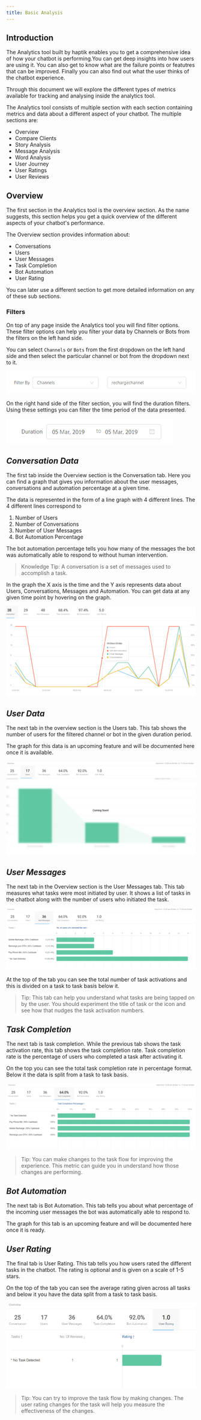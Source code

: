 ```yaml
---
title: Basic Analysis
---
```


## Introduction
The Analytics tool built by haptik enables you to get a comprehensive idea of how your chatbot is performing.You can get deep insights into how users are using it. You can also get to know what are the failure points or featutres that can be improved. Finally you can also find out what the user thinks of the chatbot experience.

Through this document we will explore the different types of metrics available for tracking and analysing inside the analytics tool.

The Analytics tool consists of multiple section with each section containing metrics and data about a different aspect of your chatbot. The multiple sections are:

* Overview
* Compare Clients
* Story Analysis
* Message Analysis
* Word Analysis
* User Journey
* User Ratings
* User Reviews

## Overview
The first section in the Analytics tool is the overview section. As the name suggests, this section helps you get a quick overview of the different aspects of your chatbot's performance. 

The Overview section provides information about:
* Conversations
* Users
* User Messages
* Task Completion
* Bot Automation
* User Rating

You can later use a different section to get more detailed information on any of these sub sections.

### Filters
On top of any page inside the Analytics tool you will find filter options. These filter options can help you filter your data by Channels or Bots from the filters on the left hand side. 

You can select `Channels` or `Bots` from the first dropdown on the left hand side and then select the particular channel or bot from the dropdown next to it.

![Filter Channels Bots](assets/basic-filter-channels-bots.png)

On the right hand side of the filter section, you will find the duration filters. Using these settings you can filter the time period of the data presented.

![Filter Duration](assets/basic-filter-duration.png)

## ***Conversation Data***
The first tab inside the Overview section is the Conversation tab. Here you can find a graph that gives you information about the user messages, conversations and automation percentage at a given time.

The data is represented in the form of a line graph with 4 different lines. The 4 different lines correspond to 
1) Number of Users
2) Number of Conversations
3) Number of User Messages
4) Bot Automation Percentage

The bot automation percentage tells you how many of the messages the bot was automatically able to respond to without human intervention.

> Knowledge Tip: A conversation is a set of messages used to accomplish a task.

In the graph the X axis is the time and the Y axis represents data about Users, Conversations, Messages and Automation. You can get data at any given time point by hovering on the graph.

![Overview Conversations](assets/basic-overview-conversation.png)

## ***User Data***
The next tab in the overview section is the Users tab. This tab shows the number of users for the filtered channel or bot in the given duration period.

The graph for this data is an upcoming feature and will be documented here once it is available.

![Overview Users](assets/basic-overview-users.png)

## ***User Messages***
The next tab in the Overview section is the User Messages tab. This tab measures what tasks were most initiated by user. It shows a list of tasks in the chatbot along with the number of users who initiated the task.

![Overview User Message](assets/basic-overview-user-messages.png)

At the top of the tab you can see the total number of task activations and this is divided on a task to task basis below it.

> Tip: This tab can help you understand what tasks are being tapped on by the user. You should experiment the title of task or the icon and see how that nudges the task activation numbers.

## ***Task Completion***
The next tab is task completion. While the previous tab shows the task activation rate, this tab shows the task completion rate. Task completion rate is the percentage of users who completed a task after activating it.

On the top you can see the total task completion rate in percentage format. Below it the data is split from a task to task basis.

![Overview Task Completion](assets/basic-overview-task-completion.png)

>Tip: You can make changes to the task flow for improving the experience. This metric can guide you in understand how those changes are performing.

## ***Bot Automation***
The next tab is Bot Automation. This tab tells you about what percentage of the incoming user messages the bot was automatically able to respond to.

The graph for this tab is an upcoming feature and will be documented here once it is ready.

## ***User Rating***
The final tab is User Rating. This tab tells you how users rated the different tasks in the chatbot. The rating is optional and is given on a scale of 1-5 stars.

On the top of the tab you can see the average rating given across all tasks and below it you have the data split from a task to task basis.

![Overview User Rating](assets/basic-overview-user-rating.png)

> Tip: You can try to improve the task flow by making changes. The user rating changes for the task will help you measure the effectiveness of the changes.